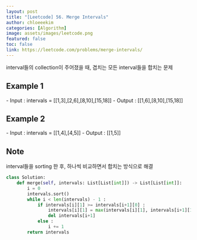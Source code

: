 ```yaml
---
layout: post
title: "[Leetcode] 56. Merge Intervals"
author: chloeeekim
categories: [Algorithm]
image: assets/images/leetcode.png
featured: false
toc: false
link: https://leetcode.com/problems/merge-intervals/
---
```


interval들의 collection이 주어졌을 때, 겹치는 모든 interval들을 합치는 문제

<h2>Example 1</h2>
- Input : intervals = [[1,3],[2,6],[8,10],[15,18]]
- Output : [[1,6],[8,10],[15,18]]

<h2>Example 2</h2>
- Input : intervals = [[1,4],[4,5]]
- Output : [[1,5]]

<h2>Note</h2>
interval들을 sorting 한 후, 하나씩 비교하면서 합치는 방식으로 해결

```python
class Solution:
    def merge(self, intervals: List[List[int]]) -> List[List[int]]:
        i = 0
        intervals.sort()
        while i < len(intervals) - 1 :
            if intervals[i][1] >= intervals[i+1][0] :
                intervals[i][1] = max(intervals[i][1], intervals[i+1][1])
                del intervals[i+1]
            else :
                i += 1
        return intervals
```
